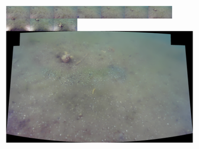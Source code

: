 <img src='../images/day2a_0005/00050.jpg' width='64px' align='left' />
<img src='../images/day2a_0005/00051.jpg' width='64px' align='left' />
<img src='../images/day2a_0005/00052.jpg' width='64px' align='left' />
<img src='../images/day2a_0005/00053.jpg' width='64px' align='left' />
<img src='../images/day2a_0005/00054.jpg' width='64px' align='left' />
<img src='../images/day2a_0005/00055.jpg' width='64px' align='left' />
<img src='../images/day2a_0005/00056.jpg' width='64px' align='left' />
<img src='../images/day2a_0005/00057.jpg' width='64px' align='left' />
<img src='../images/day2a_0005/00058.jpg' width='64px' align='left' />
<img src='../images/day2a_0005/00059.jpg' width='64px' align='left' />
<img src='day2a_0005.png' alt='stitched output for day2a' title='stitched' />

